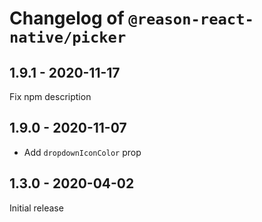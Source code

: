 # Changelog of `@reason-react-native/picker`

## 1.9.1 - 2020-11-17

Fix npm description

## 1.9.0 - 2020-11-07

- Add `dropdownIconColor` prop

## 1.3.0 - 2020-04-02

Initial release
